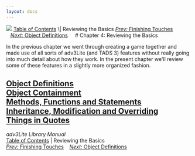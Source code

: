 ```yaml
---
layout: docs
---
```



<img src="topbar.jpg" data-border="0" />
<a href="toc.html" class="nav">Table of Contents</a> \| Reviewing the
Basics  
<span class="navnp"><a href="finishing.html" class="nav"><em>Prev:</em> Finishing Touches</a>
   <a href="object.html" class="nav"><em>Next:</em> Object Definitions</a>
    </span>
# Chapter 4: Reviewing the Basics

In the previous chapter we went through creating a game together and
made use of all sorts of adv3Lite (and TADS 3) features without really
going into much detail about how they work. In the present chapter we'll
review some of these features in a slightly more organized fashion.



[Object Definitions](object.html)  
[Object Containment](containment.html)  
[Methods, Functions and Statements](methods.html)  
[Inheritance, Modification and Overriding](inherit.html)  
[Things in Quotes](quotes.html)  
------------------------------------------------------------------------



*adv3Lite Library Manual*  
<a href="toc.html" class="nav">Table of Contents</a> \| Reviewing the
Basics  
<span class="navnp"><a href="finishing.html" class="nav"><em>Prev:</em> Finishing Touches</a>
   <a href="object.html" class="nav"><em>Next:</em> Object Definitions</a>
    </span>


